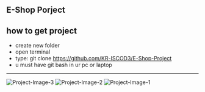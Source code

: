 ## E-Shop Porject

how to get project
-----------------------------
- create new folder
- open terminal
- type: git clone https://github.com/KR-ISCOD3/E-Shop-Project
- u must have git bash in ur pc or laptop
-----------------------------


![Project-Image-3](https://github.com/user-attachments/assets/461ab796-66b7-4a32-81af-aa13785840ba)
![Project-Image-2](https://github.com/user-attachments/assets/a142dd61-b5ef-43cf-b7ad-3ac65f44004a)
![Project-Image-1](https://github.com/user-attachments/assets/74ad96e7-366e-4c48-ba39-49083d92cc98)
